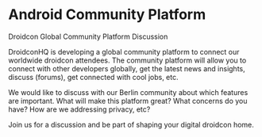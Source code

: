 # Android Community Platform

Droidcon Global Community Platform Discussion

DroidconHQ is developing a global community platform to connect our worldwide droidcon attendees. The community platform will allow you to connect with other developers globally, get the latest news and insights, discuss \(forums\), get connected with cool jobs, etc.

We would like to discuss with our Berlin community about which features are important. What will make this platform great? What concerns do you have? How are we addressing privacy, etc?

Join us for a discussion and be part of shaping your digital droidcon home.

